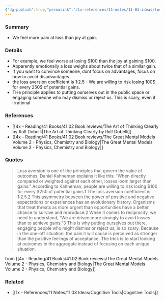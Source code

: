 ```yaml
---
{"dg-publish":true,"permalink":"/1x-references/11-notes/11-03-ideas/loss-aversion/","title":"Loss Aversion","created":"2023-01-01T17:57:59.000+03:00","updated":"2025-04-19T11:50:30.933+03:00"}
---
```



### Summary
- We feel more pain at loss than joy at gain. 

### Details
- For example, we feel worse at losing $100 than the joy at gaining $100.
- Apparently emotionally a loss weighs about twice that of a similar gain.
- If you want to convince someone, dont focus on advantages, focus on how to avoid disadvantages
- the loss aversion coefficient is 1:2.5 - We are willing to risk losing 100$ for every 250$ of potential gains.
- THe principle applies to putting ourselves out in the public space or engaging someone who may dismiss or reject us. This is scary, even if irrational

### References
- [[4x - Reading/41 Books/41.02 Book reviews/The Art of Thinking Clearly by Rolf Dobelli\|The Art of Thinking Clearly by Rolf Dobelli]]
- [[4x - Reading/41 Books/41.02 Book reviews/The Great Mental Models Volume 2 - Physics, Chemistry and Biology\|The Great Mental Models Volume 2 - Physics, Chemistry and Biology]]

### Quotes

> Loss aversion is one of the principles that govern the value of outcomes. Daniel Kahneman explains it like this: “When directly compared or weighted against each other, losses loom larger than gains.” According to Kahneman, people are willing to risk losing $100 for every $250 of potential gains.1 The loss aversion coefficient is 1:2.5.2 This asymmetry between the power of positive and negative expectations or experiences has an evolutionary history. Organisms that treat threats as more urgent than opportunities have a better chance to survive and reproduce.2 When it comes to reciprocity, we need to understand, “We are driven more strongly to avoid losses than to achieve gains.”3 This is why putting ourselves out there, engaging people who might dismiss or reject us, is so scary. Because in the one-off situation, the pain it will cause is perceived as stronger than the positive feelings of acceptance. The trick is to start looking at outcomes in the aggregate instead of focusing on each unique situation.

from [[4x - Reading/41 Books/41.02 Book reviews/The Great Mental Models Volume 2 - Physics, Chemistry and Biology\|The Great Mental Models Volume 2 - Physics, Chemistry and Biology]]
### Related
- [[1x - References/11 Notes/11.03 Ideas/Cognitive Tools\|Cognitive Tools]]
